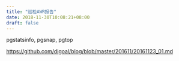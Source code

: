 ```yaml
---
title: "巡检AWR报告"
date: 2018-11-30T10:08:21+08:00
draft: false
---
```


pgstatsinfo, pgsnap, pgtop

https://github.com/digoal/blog/blob/master/201611/20161123_01.md
